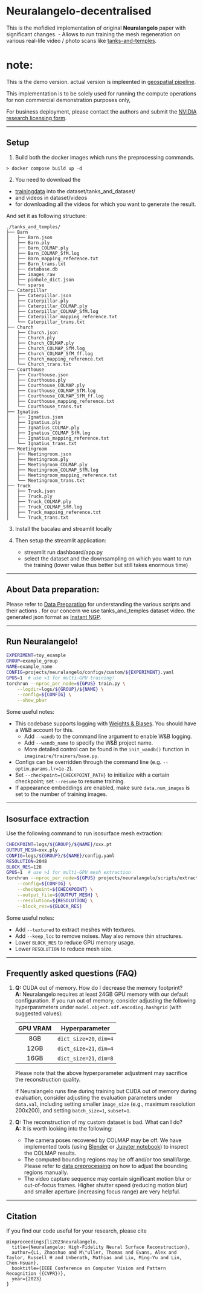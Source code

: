 # Neuralangelo-decentralised 
This is the mofidied implementation of original **Neuralangelo** paper with significant changes.
    - Allows to run training the mesh regeneration on various real-life video / photo scans like [tanks-and-temples]().


# note:
This is the demo version. actual version is impleented in [geospatial pipeline](https://github.com/The-Extra-Project/geospatial-pipelines/tree/photogrammetry-pipeline). 

This implementation is to be solely used for running the compute operations for non commercial demonstration purposes only,

For business  deployment, please contact the authors and submit the [NVIDIA research licensing form](https://www.nvidia.com/en-us/research/inquiries/).

--------------------------------------

## Setup


1. Build both the docker images which runs the preprocessing commands.

```
> docker compose build up -d 
```

2. You need to download the 
- [trainingdata](https://drive.google.com/file/d/1jAr3IDvhVmmYeDWi0D_JfgiHcl70rzVE/view?resourcekey=)   into the dataset/tanks_and_dataset/ 
- and  videos in dataset/videos
- for downloading all the videos for which you want to generate the result.

And set it as following structure:

```
./tanks_and_temples/
├── Barn
│   ├── Barn.json
│   ├── Barn.ply
│   ├── Barn_COLMAP.ply
│   ├── Barn_COLMAP_SfM.log
│   ├── Barn_mapping_reference.txt
│   ├── Barn_trans.txt
│   ├── database.db
│   ├── images_raw
│   ├── pinhole_dict.json
│   └── sparse
├── Caterpillar
│   ├── Caterpillar.json
│   ├── Caterpillar.ply
│   ├── Caterpillar_COLMAP.ply
│   ├── Caterpillar_COLMAP_SfM.log
│   ├── Caterpillar_mapping_reference.txt
│   └── Caterpillar_trans.txt
├── Church
│   ├── Church.json
│   ├── Church.ply
│   ├── Church_COLMAP.ply
│   ├── Church_COLMAP_SfM.log
│   ├── Church_COLMAP_SfM_ff.log
│   ├── Church_mapping_reference.txt
│   └── Church_trans.txt
├── Courthouse
│   ├── Courthouse.json
│   ├── Courthouse.ply
│   ├── Courthouse_COLMAP.ply
│   ├── Courthouse_COLMAP_SfM.log
│   ├── Courthouse_COLMAP_SfM_ff.log
│   ├── Courthouse_mapping_reference.txt
│   └── Courthouse_trans.txt
├── Ignatius
│   ├── Ignatius.json
│   ├── Ignatius.ply
│   ├── Ignatius_COLMAP.ply
│   ├── Ignatius_COLMAP_SfM.log
│   ├── Ignatius_mapping_reference.txt
│   └── Ignatius_trans.txt
├── Meetingroom
│   ├── Meetingroom.json
│   ├── Meetingroom.ply
│   ├── Meetingroom_COLMAP.ply
│   ├── Meetingroom_COLMAP_SfM.log
│   ├── Meetingroom_mapping_reference.txt
│   └── Meetingroom_trans.txt
├── Truck
│   ├── Truck.json
│   ├── Truck.ply
│   ├── Truck_COLMAP.ply
│   ├── Truck_COLMAP_SfM.log
│   ├── Truck_mapping_reference.txt
│   └── Truck_trans.txt
```
3. Install the bacalau and streamlit locally

4. Then setup the streamlit application: 
    - streamlit run dashboard/app.py  
    - select the dataset and the downsampling on which you want to run the training (lower value thus better but still takes enormous time)
--------------------------------------

##  About Data preparation:
Please refer to [Data Preparation](DATA_PROCESSING.md) for understanding the various scripts and their actions .  for our concern we use tanks_and_temples dataset video. the generated json format as [Instant NGP](https://github.com/NVlabs/instant-ngp).

--------------------------------------

## Run Neuralangelo!
```bash
EXPERIMENT=toy_example
GROUP=example_group
NAME=example_name
CONFIG=projects/neuralangelo/configs/custom/${EXPERIMENT}.yaml
GPUS=1  # use >1 for multi-GPU training!
torchrun --nproc_per_node=${GPUS} train.py \
    --logdir=logs/${GROUP}/${NAME} \
    --config=${CONFIG} \
    --show_pbar
```
Some useful notes:
- This codebase supports logging with [Weights & Biases](https://wandb.ai/site). You should have a W&B account for this.
    - Add `--wandb` to the command line argument to enable W&B logging.
    - Add `--wandb_name` to specify the W&B project name.
    - More detailed control can be found in the `init_wandb()` function in `imaginaire/trainers/base.py`.
- Configs can be overridden through the command line (e.g. `--optim.params.lr=1e-2`).
- Set `--checkpoint={CHECKPOINT_PATH}` to initialize with a certain checkpoint; set `--resume` to resume training.
- If appearance embeddings are enabled, make sure `data.num_images` is set to the number of training images.

--------------------------------------

## Isosurface extraction
Use the following command to run isosurface mesh extraction:
```bash
CHECKPOINT=logs/${GROUP}/${NAME}/xxx.pt
OUTPUT_MESH=xxx.ply
CONFIG=logs/${GROUP}/${NAME}/config.yaml
RESOLUTION=2048
BLOCK_RES=128
GPUS=1  # use >1 for multi-GPU mesh extraction
torchrun --nproc_per_node=${GPUS} projects/neuralangelo/scripts/extract_mesh.py \
    --config=${CONFIG} \
    --checkpoint=${CHECKPOINT} \
    --output_file=${OUTPUT_MESH} \
    --resolution=${RESOLUTION} \
    --block_res=${BLOCK_RES}
```
Some useful notes:
- Add `--textured` to extract meshes with textures.
- Add `--keep_lcc` to remove noises. May also remove thin structures.
- Lower `BLOCK_RES` to reduce GPU memory usage.
- Lower `RESOLUTION` to reduce mesh size.

--------------------------------------

## Frequently asked questions (FAQ)
1. **Q:** CUDA out of memory. How do I decrease the memory footprint?  
    **A:** Neuralangelo requires at least 24GB GPU memory with our default configuration. If you run out of memory, consider adjusting the following hyperparameters under `model.object.sdf.encoding.hashgrid` (with suggested values):

    | GPU VRAM      | Hyperparameter          |
    | :-----------: | :---------------------: |
    | 8GB           | `dict_size=20`, `dim=4` |
    | 12GB          | `dict_size=21`, `dim=4` |
    | 16GB          | `dict_size=21`, `dim=8` |

    Please note that the above hyperparameter adjustment may sacrifice the reconstruction quality.

   If Neuralangelo runs fine during training but CUDA out of memory during evaluation, consider adjusting the evaluation parameters under `data.val`, including setting smaller `image_size` (e.g., maximum resolution 200x200), and setting `batch_size=1`, `subset=1`.

2. **Q:** The reconstruction of my custom dataset is bad. What can I do?  
    **A:** It is worth looking into the following:
    - The camera poses recovered by COLMAP may be off. We have implemented tools (using [Blender](https://github.com/mli0603/BlenderNeuralangelo) or [Jupyter notebook](projects/neuralangelo/scripts/visualize_colmap.ipynb)) to inspect the COLMAP results.
    - The computed bounding regions may be off and/or too small/large. Please refer to [data preprocessing](DATA_PROCESSING.md) on how to adjust the bounding regions manually.
    - The video capture sequence may contain significant motion blur or out-of-focus frames. Higher shutter speed (reducing motion blur) and smaller aperture (increasing focus range) are very helpful.

--------------------------------------

## Citation
If you find our code useful for your research, please cite
```
@inproceedings{li2023neuralangelo,
  title={Neuralangelo: High-Fidelity Neural Surface Reconstruction},
  author={Li, Zhaoshuo and M\"uller, Thomas and Evans, Alex and Taylor, Russell H and Unberath, Mathias and Liu, Ming-Yu and Lin, Chen-Hsuan},
  booktitle={IEEE Conference on Computer Vision and Pattern Recognition ({CVPR})},
  year={2023}
}
```
